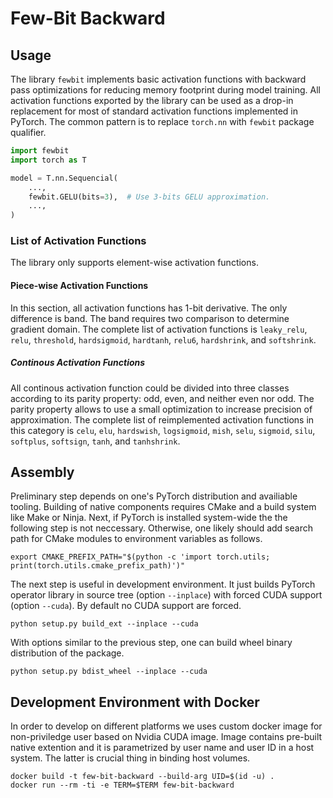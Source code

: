 # Few-Bit Backward

## Usage

The library `fewbit` implements basic activation functions with backward pass
optimizations for reducing memory footprint during model training.
All activation functions exported by the library can be used as a drop-in
replacement for most of standard activation functions implemented in PyTorch.
The common pattern is to replace `torch.nn` with `fewbit` package qualifier.

```python
import fewbit
import torch as T

model = T.nn.Sequencial(
    ...,
    fewbit.GELU(bits=3),  # Use 3-bits GELU approximation.
    ...,
)
```

### List of Activation Functions

The library only supports element-wise activation functions.

#### Piece-wise Activation Functions

In this section, all activation functions has 1-bit derivative.
The only difference is band.
The band requires two comparison to determine gradient domain.
The complete list of activation functions is `leaky_relu`, `relu`,
`threshold`, `hardsigmoid`, `hardtanh`, `relu6`, `hardshrink`, and
`softshrink`.

##### Continous Activation Functions

All continous activation function could be divided into three classes according to its parity property: odd, even, and neither even nor odd.
The parity property allows to use a small optimization to increase precision of approximation.
The complete list of reimplemented activation functions in this category is
`celu`, `elu`, `hardswish`, `logsigmoid`, `mish`, `selu`, `sigmoid`, `silu`,
`softplus`, `softsign`, `tanh`, and `tanhshrink`.

## Assembly

Preliminary step depends on one's PyTorch distribution and availiable tooling.
Building of native components requires CMake and a build system like Make or Ninja.
Next, if PyTorch is installed system-wide the the following step is not neccessary.
Otherwise, one likely should add search path for CMake modules to environment variables as follows.

```shell
export CMAKE_PREFIX_PATH="$(python -c 'import torch.utils; print(torch.utils.cmake_prefix_path)')"
```

The next step is useful in development environment.
It just builds PyTorch operator library in source tree (option `--inplace`) with forced CUDA support (option `--cuda`).
By default no CUDA support are forced.

```shell
python setup.py build_ext --inplace --cuda
```

With options similar to the previous step, one can build wheel binary distribution of the package.

```shell
python setup.py bdist_wheel --inplace --cuda
```

## Development Environment with Docker

In order to develop on different platforms we uses custom docker image for non-priviledge user based on Nvidia CUDA image.
Image contains pre-built native extention and it is parametrized by user name and user ID in a host system.
The latter is crucial thing in binding host volumes.

```shell
docker build -t few-bit-backward --build-arg UID=$(id -u) .
docker run --rm -ti -e TERM=$TERM few-bit-backward
```
